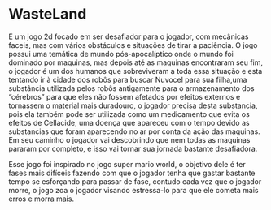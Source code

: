 # WasteLand
É um jogo 2d focado em ser desafiador para o jogador, com mecânicas faceis, mas com vários obstáculos e situações de tirar a paciência. O jogo possui uma temática de mundo pós-apocalíptico onde o mundo foi dominado por maquinas, mas depois até as maquinas encontraram seu fim, o jogador é um dos humanos que sobreviveram a toda essa situação e esta tentando ir à cidade dos robôs para buscar Nuvocel para sua filha,uma substância utilizada pelos robôs antigamente para o armazenamento dos “cérebros” para que eles não fossem afetados por efeitos externos e tornassem o material mais duradouro, o jogador precisa desta substancia, pois ela também pode ser utilizada como um medicamento que evita os efeitos de Cellacide, uma doença que apareceu com o tempo devido as substancias que foram aparecendo no ar por conta da ação das maquinas. Em seu caminho o jogador vai descobrindo que nem todas as maquinas pararam por completo, e isso vai tornar sua jornada bastante desafiadora.

Esse jogo foi inspirado no jogo super mario world, o objetivo dele é ter fases mais difíceis fazendo com que o jogador tenha que gastar bastante tempo se esforçando para passar de fase, contudo cada vez que o jogador morre, o jogo zoa o jogador visando estressa-lo para que ele cometa mais erros e morra mais.
